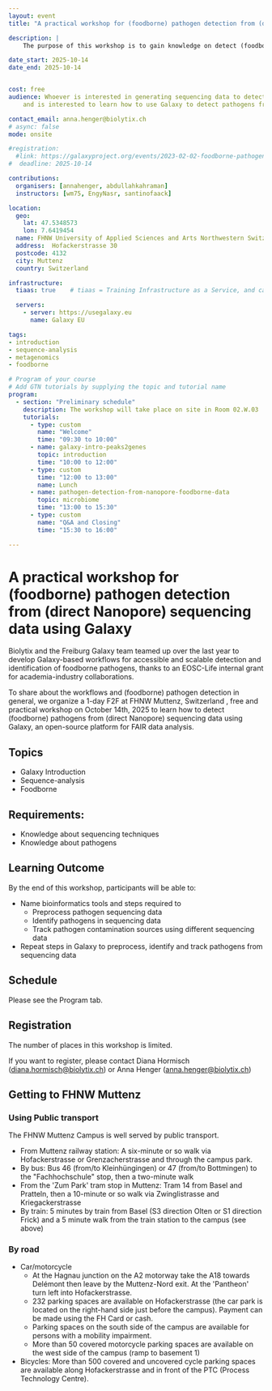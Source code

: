 ```yaml
---
layout: event
title: "A practical workshop for (foodborne) pathogen detection from (direct Nanopore) sequencing data using Galaxy"

description: |
    The purpose of this workshop is to gain knowledge on detect (foodborne) pathogens from (direct Nanopore) sequencing data using Galaxy. The workshop will be on October 14th 2024 as a 1-day F2F at FHNW Muttenz, Switzerland, free and practical workshop.

date_start: 2025-10-14
date_end: 2025-10-14


cost: free
audience: Whoever is interested in generating sequencing data to detect pathogens
    and is interested to learn how to use Galaxy to detect pathogens from sequencing data.

contact_email: anna.henger@biolytix.ch
# async: false
mode: onsite

#registration:
  #link: https://galaxyproject.org/events/2023-02-02-foodborne-pathogen-detection-workshop/ # needs to be updated if the registration is still open!!!
#  deadline: 2025-10-14

contributions:
  organisers: [annahenger, abdullahkahraman]
  instructors: [wm75, EngyNasr, santinofaack]

location:
  geo:
    lat: 47.5348573
    lon: 7.6419454
  name: FHNW University of Applied Sciences and Arts Northwestern Switzerland
  address:  Hofackerstrasse 30
  postcode: 4132
  city: Muttenz
  country: Switzerland

infrastructure:
  tiaas: true    # tiaas = Training Infrastructure as a Service, and can be requested (for free) from all major Galaxies

  servers:
    - server: https://usegalaxy.eu
      name: Galaxy EU

tags:
- introduction
- sequence-analysis
- metagenomics
- foodborne

# Program of your course
# Add GTN tutorials by supplying the topic and tutorial name
program:
  - section: "Preliminary schedule"
    description: The workshop will take place on site in Room 02.W.03
    tutorials:
      - type: custom
        name: "Welcome"
        time: "09:30 to 10:00"
      - name: galaxy-intro-peaks2genes
        topic: introduction
        time: "10:00 to 12:00"
      - type: custom
        time: "12:00 to 13:00" 
        name: Lunch
      - name: pathogen-detection-from-nanopore-foodborne-data
        topic: microbiome
        time: "13:00 to 15:30"
      - type: custom
        name: "Q&A and Closing"
        time: "15:30 to 16:00"

---
```

# A practical workshop for (foodborne) pathogen detection from (direct Nanopore) sequencing data using Galaxy

Biolytix and the Freiburg Galaxy team teamed up over the last year to develop Galaxy-based workflows for accessible and scalable detection and identification of foodborne pathogens, thanks to an EOSC-Life internal grant for academia-industry collaborations.

To share about the workflows and (foodborne) pathogen detection in general, we organize a 1-day F2F at FHNW Muttenz, Switzerland , free and practical workshop on October 14th, 2025 to learn how to detect (foodborne) pathogens from (direct Nanopore) sequencing data using Galaxy, an open-source platform for FAIR data analysis.

## Topics

- Galaxy Introduction
- Sequence-analysis
- Foodborne

## Requirements:
- Knowledge about sequencing techniques
- Knowledge about pathogens


## Learning Outcome

By the end of this workshop, participants will be able to:
- Name bioinformatics tools and steps required to
    - Preprocess pathogen sequencing data
    - Identify pathogens in sequencing data
    - Track pathogen contamination sources using different sequencing data
- Repeat steps in Galaxy to preprocess, identify and track pathogens from sequencing data


## Schedule

Please see the Program tab.

## Registration


The number of places in this workshop is limited. 



If you want to register, please contact Diana Hormisch ([diana.hormisch@biolytix.ch](mailto:diana.hormisch@biolytix.ch)) or Anna Henger ([anna.henger@biolytix.ch](mailto:anna.henger@biolytix.ch))


## Getting to FHNW Muttenz

### Using Public transport

The FHNW Muttenz Campus is well served by public transport.

- From Muttenz railway station: A six-minute or so walk via Hofackerstrasse or Grenzacherstrasse and through the campus park.
- By bus: Bus 46 (from/to Kleinhüngingen) or 47 (from/to Bottmingen) to the "Fachhochschule" stop, then a two-minute walk
- From the 'Zum Park' tram stop in Muttenz: Tram 14 from Basel and Pratteln, then a 10-minute or so walk via Zwinglistrasse and Kriegackerstrasse
- By train: 5 minutes by train from Basel (S3 direction Olten or S1 direction Frick) and a 5 minute walk from the train station to the campus (see above)


### By road

- Car/motorcycle
    - At the Hagnau junction on the A2 motorway take the A18 towards Delémont then leave by the Muttenz-Nord exit. At the 'Pantheon' turn left into Hofackerstrasse.
    - 232 parking spaces are available on Hofackerstrasse (the car park is located on the right-hand side just before the campus). Payment can be made using the FH Card or cash.
    - Parking spaces on the south side of the campus are available for persons with a mobility impairment.
    - More than 50 covered motorcycle parking spaces are available on the west side of the campus (ramp to basement 1)
- Bicycles: More than 500 covered and uncovered cycle parking spaces are available along Hofackerstrasse and in front of the PTC (Process Technology Centre).
